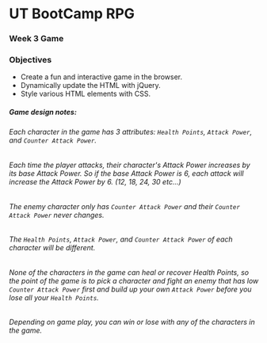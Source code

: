 # UT BootCamp RPG

### Week 3 Game

### Objectives
* Create a fun and interactive game in the browser.
* Dynamically update the HTML with jQuery.
* Style various HTML elements with CSS.

##### Game design notes:
###### Each character in the game has 3 attributes: `Health Points`, `Attack Power`, and `Counter Attack Power`.
###### Each time the player attacks, their character's Attack Power increases by its base Attack Power. So if the base Attack Power is 6, each attack will increase the Attack Power by 6. (12, 18, 24, 30 etc...)
###### The enemy character only has `Counter Attack Power` and their `Counter Attack Power` never changes.
###### The `Health Points`, `Attack Power`, and `Counter Attack Power` of each character will be different.
###### None of the characters in the game can heal or recover Health Points, so the point of the game is to pick a character and fight an enemy that has low `Counter Attack Power` first and build up your own `Attack Power` before you lose all your `Health Points`.
###### Depending on game play, you can win or lose with any of the characters in the game.
